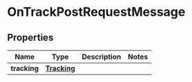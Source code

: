 

# OnTrackPostRequestMessage


## Properties

| Name | Type | Description | Notes |
|------------ | ------------- | ------------- | -------------|
|**tracking** | [**Tracking**](Tracking.md) |  |  |



